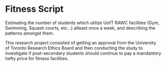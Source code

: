 # Fitness Script
Estimating the number of students which utilize UofT RAWC facilities (Gym, Swimming, Squash courts, etc...) atleast once a week, and describing the patterns amongst them. 

This research project consisted of getting an approval from the University of Toronto Research Ethics Board and then conducting the study to investigate if post-secondary students should continue to pay a mandantory hefty price for fitness facilities.



